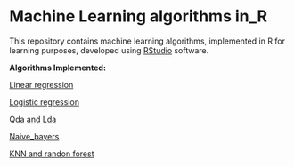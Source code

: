 # Machine Learning algorithms in_R

This repository contains machine learning algorithms, implemented in R for learning purposes, developed using [RStudio](https://www.rstudio.com/)
 software. 

**Algorithms Implemented:**

[Linear regression](Machine_Learning_algorithms_in_R/Linear_regression.R)

[Logistic regression](Machine_Learning_algorithms_in_R/Logistic_regression.R)

[Qda and Lda](Machine_Learning_algorithms_in_R/Qda_and_Lda.R)

[Naive_bayers](Machine_Learning_algorithms_in_R/naive_bayers.R)

[KNN and randon forest](Machine_Learning_algorithms_in_R/KNN_and_randon_forest.R)


